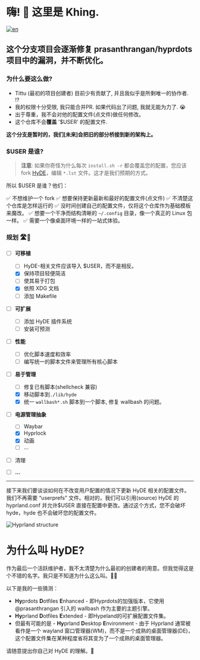 # 嗨! 👋 这里是 Khing.


[![en](https://img.shields.io/badge/lang-en-red.svg)](../../Hyprdots-to-HyDE.md)

## 这个分支项目会逐渐修复 prasanthrangan/hyprdots 项目中的漏洞，并不断优化。

### 为什么要这么做?

- Tittu (最初的项目创建者) 目前少有贡献了, 并且我似乎是所剩唯一的协作者. ⁉️
- 我的权限十分受限, 我只能合并PR. 如果代码出了问题, 我就无能为力了. 😭
- 出于尊重，我不会对他的配置文件(点文件)做任何修改。
- 这个仓库不会**覆盖** '$USER' 的配置文件.

**这个分支是暂时的，我们[未来]会把旧的部分桥接到新的架构上。**

### $USER 是谁?

> **注意**: 如果你奇怪为什么每次 ```install.sh -r``` 都会覆盖您的配置，您应该 fork [HyDE](https://github.com/HyDE-Project/HyDE)，编辑 ```*.lst``` 文件。这才是我们预期的方式。

所以 $USER 是谁？他们：

✅ 不想维护一个 fork
✅ 想要保持更新最新和最好的配置文件(点文件)
✅ 不清楚这个仓库是怎样运行的
✅ 没时间创建自己的配置文件，仅将这个仓库作为基础模板来魔改。
✅ 想要一个干净而结构清晰的 ```~/.config``` 目录，像一个真正的 Linux 包一样。
✅ 需要一个像桌面环境一样的一站式体验。

### 规划 🛣️📍

- [ ] **可移植**

  - [ ] HyDE-相关文件应该导入 \$USER，而不是相反。 
  - [X] 保持项目轻便简洁
  - [ ] 使其易于打包
  - [X] 依照 XDG 文档
  - [ ] 添加 Makefile

- [ ] **可扩展**

  - [ ] 添加 HyDE 插件系统
  - [ ] 安装可预测

- [ ] **性能**

  - [ ] 优化脚本速度和效率
  - [ ] 编写统一的脚本文件来管理所有核心脚本

- [ ] **易于管理**
  - [ ] 修复已有脚本(shellcheck 兼容)
  - [X] 移动脚本到`./lib/hyde`
  - [X] 统一 `wallbash*.sh` 脚本到一个脚本, 修复 wallbash 的问题。
- [ ] **电源管理抽象**
  - [ ] Waybar
  - [x] Hyprlock
  - [x] 动画
  - [ ] ...
- [ ] 清理
- [ ] **...**

---

接下来我们要谈谈如何在不改变用户配置的情况下更新 HyDE 相关的配置文件。
我们不再需要 “userprefs” 文件。相对的，我们可以引用(source) HyDE 的 hyprland.conf 并允许\$USER 直接在配置中更改。通过这个方式，您不会破坏 hyde，hyde 也不会破坏您的配置文件。

![Hyprland structure](https://github.com/user-attachments/assets/91b35c2e-0003-458f-ab58-18fc29541268)

# 为什么叫 HyDE?

作为最后一个活跃维护者，我不太清楚为什么最初的创建者的用意。但我觉得这是个不错的名字。我只是不知道为什么这么叫。🤷‍♂️

以下是我的一些猜测：

- **Hy**prdots **D**otfiles **E**nhanced - 即Hyprdots的加强版本，它使用 @prasanthrangan 引入的 wallbash 作为主要的主题引擎。
- **Hy**prland **D**otfiles **E**xtended - 即Hypeland的可扩展配置文件集。
- 但最有可能的是 - **Hy**prland **D**esktop **E**nvironment - 由于 Hyprland 通常被看作是一个 wayland 窗口管理器(WM)，而不是一个成熟的桌面管理器(DE)，这个配置文件集在某种程度省将其变为了一个成熟的桌面管理器。

请随意提出你自己对 HyDE 的理解。🤔

